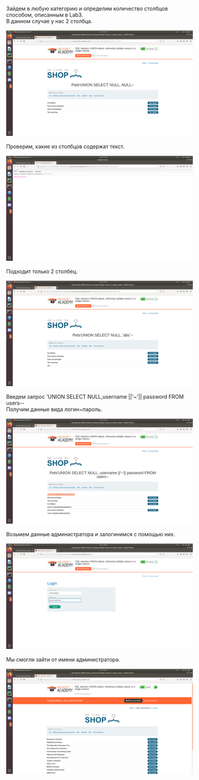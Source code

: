 Зайдем в любую категорию и определим количество столбцов способом, описанным в Lab3.<br/>
В данном случае у нас 2 столбца.<br/><br/>
<img src="screenshot1.png"> <br/><br/>
Проверим, какие из столбцов содержат текст.<br/><br/>
<img src="screenshot2.png"> <br/><br/>
Подходит только 2 столбец.<br/><br/>
<img src="screenshot3.png"> <br/><br/>
Введем запрос 'UNION SELECT NULL,username ||'\~'|| password FROM users--<br/>
Получим данные вида логин\~пароль.<br/><br/>
<img src="screenshot4.png"><br/><br/>
Возьмем данные администратора и залогинимся с помощью них.<br/><br/>
<img src="screenshot5.png"><br/><br/>
Мы смогли зайти от имени администратора.<br/><br/>
<img src="screenshot6.png"><br/><br/>

